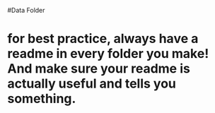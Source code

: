 #Data Folder
# for best practice, always have a readme in every folder you make! And make sure your readme is actually useful and tells you something.
